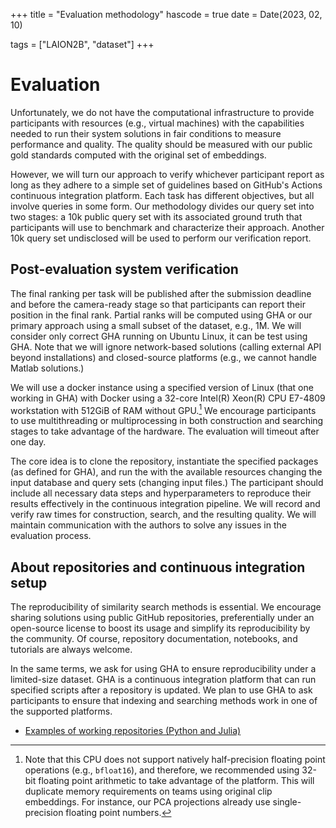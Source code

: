 +++
title = "Evaluation methodology"
hascode = true
date = Date(2023, 02, 10)

tags = ["LAION2B", "dataset"]
+++

# Evaluation

Unfortunately, we do not have the computational infrastructure to provide participants with resources (e.g., virtual machines) with the capabilities needed to run their system solutions in fair conditions to measure performance and quality. The quality should be measured with our public gold standards computed with the original set of embeddings.

However, we will turn our approach to verify whichever participant report as long as they adhere to a simple set of guidelines based on GitHub's Actions continuous integration platform. Each task has different objectives, but all involve queries in some form. Our methodology divides our query set into two stages: a 10k public query set with its associated ground truth that participants will use to benchmark and characterize their approach. Another 10k query set undisclosed will be used to perform our verification report.

## Post-evaluation system verification


The final ranking per task will be published after the submission deadline and before the camera-ready stage so that participants can report their position in the final rank. Partial ranks will be computed using GHA or our primary approach using a small subset of the dataset, e.g., 1M. We will consider only correct GHA running on Ubuntu Linux, it can be test using GHA. Note that we will ignore network-based solutions (calling external API beyond installations) and closed-source platforms (e.g., we cannot handle Matlab solutions.)

We will use a docker instance using a specified version of Linux (that one working in GHA) with Docker using a 32-core Intel(R) Xeon(R) CPU E7-4809 workstation with 512GiB of RAM without GPU.[^1] We encourage participants to use multithreading or multiprocessing in both construction and searching stages to take advantage of the hardware.
The evaluation will timeout after one day.

[^1]: Note that this CPU does not support natively half-precision floating point operations (e.g., `bfloat16`), and therefore, we recommended using 32-bit floating point arithmetic to take advantage of the platform. This will duplicate memory requirements on teams using original clip embeddings. For instance, our PCA projections already use single-precision floating point numbers.

The core idea is to clone the repository, instantiate the specified packages (as defined for GHA), and run the with the available resources changing the input database and query sets (changing input files.) The participant should include all necessary data steps and hyperparameters to reproduce their results effectively in the continuous integration pipeline. We will record and verify raw times for construction, search, and the resulting quality. We will maintain communication with the authors to solve any issues in the evaluation process. 

## About repositories and continuous integration setup
The reproducibility of similarity search methods is essential. We encourage sharing solutions using public GitHub repositories, preferentially under an open-source license to boost its usage and simplify its reproducibility by the community. Of course, repository documentation, notebooks, and tutorials are always welcome.

In the same terms, we ask for using GHA to ensure reproducibility under a limited-size dataset. GHA is a continuous integration platform that can run specified scripts after a repository is updated. We plan to use GHA to ask participants to ensure that indexing and searching methods work in one of the supported platforms. 

- [Examples of working repositories (Python and Julia)](https://sisap-challenges.github.io/repoexamples/)
